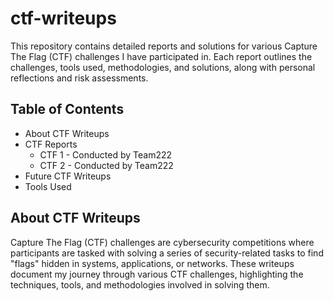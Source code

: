 # ctf-writeups

This repository contains detailed reports and solutions for various  Capture The Flag (CTF) challenges I have participated in. Each report  outlines the challenges, tools used, methodologies, and solutions, along with personal reflections and risk assessments.

## Table of Contents

- About CTF Writeups
- CTF Reports
  - CTF 1 - Conducted by Team222
  - CTF 2 - Conducted by Team222
- Future CTF Writeups
- Tools Used

## About CTF Writeups

Capture The Flag (CTF) challenges are  cybersecurity competitions where participants are tasked with solving a series of security-related tasks to find "flags" hidden in systems, applications, or networks. These writeups document my journey through various CTF  challenges, highlighting the techniques, tools, and methodologies involved in solving them.

